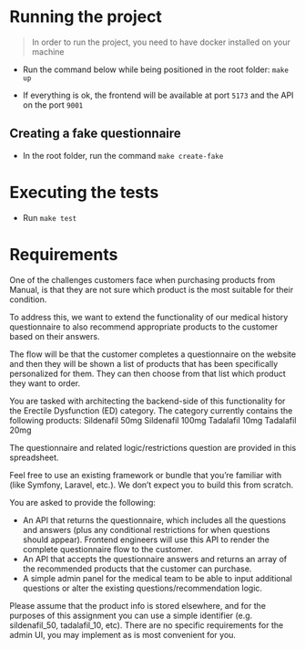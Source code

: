 # Running the project

> In order to run the project, you need to have docker installed on your machine

- Run the command below while being positioned in the root folder: `make up`

- If everything is ok, the frontend will be available at port `5173` and the API on the port `9001`

## Creating a fake questionnaire

- In the root folder, run the command `make create-fake`

# Executing the tests

- Run `make test`

# Requirements

One of the challenges customers face when purchasing products from Manual, is that they are not sure which product is the most suitable for their condition.

To address this, we want to extend the functionality of our medical history questionnaire to also recommend appropriate products to the customer based on their answers.

The flow will be that the customer completes a questionnaire on the website and then they will be shown a list of products that has been specifically personalized for them. They can then choose from that list which product they want to order.

You are tasked with architecting the backend-side of this functionality for the Erectile Dysfunction (ED) category. The category currently contains the following products:
Sildenafil 50mg
Sildenafil 100mg
Tadalafil 10mg
Tadalafil 20mg

The questionnaire and related logic/restrictions question are provided in this spreadsheet.

Feel free to use an existing framework or bundle that you’re familiar with (like Symfony, Laravel, etc.). We don’t expect you to build this from scratch.

You are asked to provide the following:

- An API that returns the questionnaire, which includes all the questions and answers (plus any conditional restrictions for when questions should appear). Frontend engineers will use this API to render the complete questionnaire flow to the customer.
- An API that accepts the questionnaire answers and returns an array of the recommended products that the customer can purchase.
- A simple admin panel for the medical team to be able to input additional questions or alter the existing questions/recommendation logic.

Please assume that the product info is stored elsewhere, and for the purposes of this assignment you can use a simple identifier (e.g. sildenafil_50, tadalafil_10, etc). There are no specific requirements for the admin UI, you may implement as is most convenient for you.
